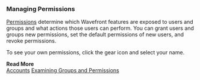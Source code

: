 ### Managing Permissions

[Permissions](https://docs.wavefront.com/users_roles.html) determine which Wavefront features are exposed to users and groups and what actions those users can perform. You can grant users and groups new permissions, set the default permissions of new users, and revoke permissions.

To see your own permissions, click the gear icon and select your name.

**Read More**<br/>
[Accounts](https://docs.wavefront.com/users_roles.html)
[Examining Groups and Permissions](http://docs.wavefront.com/users_account_managing.html#examining-groups-and-permissions)
